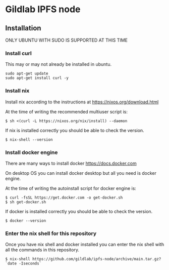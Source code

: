 # Gildlab IPFS node

## Installation

ONLY UBUNTU WITH SUDO IS SUPPORTED AT THIS TIME

### Install curl

This may or may not already be installed in ubuntu.

```
sudo apt-get update
sudo apt-get install curl -y
```

### Install nix

Install nix according to the instructions at https://nixos.org/download.html

At the time of writing the recommended multiuser script is:

```
$ sh <(curl -L https://nixos.org/nix/install) --daemon
```

If nix is installed correctly you should be able to check the version.

```
$ nix-shell --version
```

### Install docker engine

There are many ways to install docker https://docs.docker.com

On desktop OS you can install docker desktop but all you need is docker engine.

At the time of writing the autoinstall script for docker engine is:

```
$ curl -fsSL https://get.docker.com -o get-docker.sh
$ sh get-docker.sh
```

If docker is installed correctly you should be able to check the version.

```
$ docker --version
```

### Enter the nix shell for this repository

Once you have nix shell and docker installed you can enter the nix shell with all the commands in this repository.

```
$ nix-shell https://github.com/gildlab/ipfs-node/archive/main.tar.gz?`date -Iseconds`
```